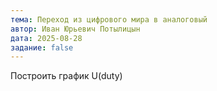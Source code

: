 ```yaml
---
тема: Переход из цифрового мира в аналоговый
автор: Иван Юрьевич Потылицын
дата: 2025-08-28
задание: false
---
```


Построить график U(duty)